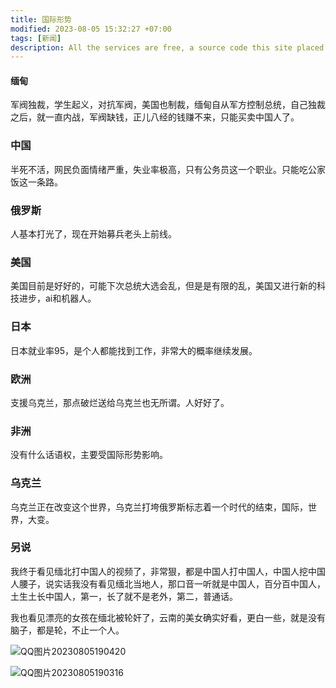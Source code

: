 ```yaml
---
title: 国际形势
modified: 2023-08-05 15:32:27 +07:00
tags: [新闻]
description: All the services are free, a source code this site placed on github repository and intergration with netlify service, another service that you can use is github page for hosting your own static site.
---
```


####  缅甸

军阀独裁，学生起义，对抗军阀，美国也制裁，缅甸自从军方控制总统，自己独裁之后，就一直内战，军阀缺钱，正儿八经的钱赚不来，只能买卖中国人了。

### 中国

半死不活，网民负面情绪严重，失业率极高，只有公务员这一个职业。只能吃公家饭这一条路。

### 俄罗斯

人基本打光了，现在开始募兵老头上前线。

### 美国

美国目前是好好的，可能下次总统大选会乱，但是是有限的乱，美国又进行新的科技进步，ai和机器人。

### 日本

日本就业率95，是个人都能找到工作，非常大的概率继续发展。

### 欧洲

支援乌克兰，那点破烂送给乌克兰也无所谓。人好好了。

### 非洲

没有什么话语权，主要受国际形势影响。

### 乌克兰

乌克兰正在改变这个世界，乌克兰打垮俄罗斯标志着一个时代的结束，国际，世界，大变。

### 另说

我终于看见缅北打中国人的视频了，非常狠，都是中国人打中国人，中国人挖中国人腰子，说实话我没有看见缅北当地人，那口音一听就是中国人，百分百中国人，土生土长中国人，第一，长了就不是老外，第二，普通话。

我也看见漂亮的女孩在缅北被轮奸了，云南的美女确实好看，更白一些，就是没有脑子，都是轮，不止一个人。



![QQ图片20230805190420](C:\Users\eelis\Desktop\230805\QQ图片20230805190420.png)



![QQ图片20230805190316](C:\Users\eelis\Desktop\230805\QQ图片20230805190316.png)





